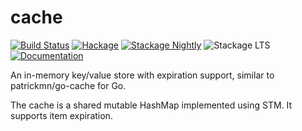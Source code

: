 cache
=====

[![Build Status](https://travis-ci.org/hverr/haskell-cache.svg?branch=master)](https://travis-ci.org/hverr/haskell-cache)
[![Hackage](https://img.shields.io/hackage/v/cache.svg?maxAge=2592000)](https://hackage.haskell.org/package/cache)
[![Stackage Nightly](http://stackage.org/package/cache/badge/nightly)](http://stackage.org/nightly/package/cache)
 ![Stackage LTS](http://stackage.org/package/cache/badge/lts)
[![Documentation](https://img.shields.io/badge/docs-v0.1.0.0-green.svg)](https://hverr.github.io/haskell-cache)

An in-memory key/value store with expiration support, similar to patrickmn/go-cache for Go.

The cache is a shared mutable HashMap implemented using STM. It supports item expiration.
